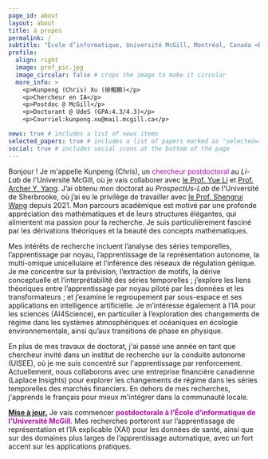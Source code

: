 ```yaml
---
page_id: about
layout: about
title: à propos
permalink: /
subtitle: "École d’informatique, Université McGill, Montréal, Canada <br> Mila - Quebec AI Institute, Montreal, Canada"
profile:
  align: right
  image: prof_pic.jpg
  image_circular: false # crops the image to make it circular
  more_info: >
    <p>Kunpeng (Chris) Xu (徐鲲鹏)</p>
    <p>Chercheur en IA</p>
    <p>Postdoc @ McGill</p>
    <p>Doctorant @ UdeS (GPA:4.3/4.3)</p>
    <p>Courriel:kunpeng.xu@mail.mcgill.ca</p>

news: true # includes a list of news items
selected_papers: true # includes a list of papers marked as "selected={true}"
social: true # includes social icons at the bottom of the page
---
```




Bonjour ! Je m'appelle Kunpeng (Chris), un <span style="color:#b509ac">chercheur postdoctoral</span> au *Li-Lab* de l'Université McGill, où je vais collaborer avec <a href='https://www.cs.mcgill.ca/~yueli/'>le Prof. Yue Li</a> et <a href='https://www.math.mcgill.ca/yyang/index.html'>Prof. Archer Y. Yang</a>. J’ai obtenu mon doctorat au *ProspectUs-Lab* de l'Université de Sherbrooke, où j’ai eu le privilège de travailler avec <a href='https://www.usherbrooke.ca/recherche/fr/specialistes/details/shengrui.wang'>le Prof. Shengrui Wang</a> depuis 2021. Mon parcours académique est motivé par une profonde appréciation des mathématiques et de leurs structures élégantes, qui alimentent ma passion pour la recherche. Je suis particulièrement fasciné par les dérivations théoriques et la beauté des concepts mathématiques.

Mes intérêts de recherche incluent l’analyse des séries temporelles, l’apprentissage par noyau, l’apprentissage de la représentation autonome, la multi-omique unicellulaire et l’inférence des réseaux de régulation génique. Je me concentre sur la prévision, l’extraction de motifs, la dérive conceptuelle et l’interprétabilité des séries temporelles ; j’explore les liens théoriques entre l’apprentissage par noyau piloté par les données et les transformateurs ; et j’examine le regroupement par sous-espace et ses applications en intelligence artificielle. Je m’intéresse également à l’IA pour les sciences (AI4Science), en particulier à l’exploration des changements de régime dans les systèmes atmosphériques et océaniques en écologie environnementale, ainsi qu’aux transitions de phase en physique.

En plus de mes travaux de doctorat, j'ai passé une année en tant que chercheur invité dans un institut de recherche sur la conduite autonome (UISEE), où je me suis concentré sur l'apprentissage par renforcement. Actuellement, nous collaborons avec une entreprise financière canadienne (Laplace Insights) pour explorer les changements de régime dans les séries temporelles des marchés financiers. En dehors de mes recherches, j'apprends le français pour mieux m'intégrer dans la communauté locale.

**<a href='#'>Mise à jour.</a>** Je vais commencer **<span style="color:#b509ac">postdoctorale à l’École d’informatique de l’Université McGill</span>**. Mes recherches porteront sur l’apprentissage de représentation et l’IA explicable (XAI) pour les données de santé, ainsi que sur des domaines plus larges de l’apprentissage automatique, avec un fort accent sur les applications pratiques.

[//]: # (Je vais bientôt obtenir mon diplôme et je suis à la recherche de postes postdoctoraux ou à temps plein dans le domaine de l'apprentissage de la représentation/l'explicabilité de l'IA pour les séries temporelles et, plus généralement, en apprentissage automatique, avec une application pratique en vue.)